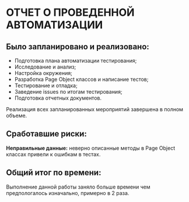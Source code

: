 # ОТЧЕТ О ПРОВЕДЕННОЙ АВТОМАТИЗАЦИИ

## Было запланировано и реализовано:
* Подготовка плана автоматизации тестирования;
* Исследование и анализ;
* Настройка окружения;
* Разработка Page Object классов и написание тестов;
* Тестирование и отладка;
* Заведение issues по итогам тестирования;
* Подготовка отчетных документов.

Реализация всех запланированных мероприятий завершена в полном объеме.

## Сработавшие риски:
**Неправильные данные:**
неверно описанные методы в Page Object классах привели к ошибкам в тестах.

## Общий итог по времени:
Выполнение данной работы заняло больше времени чем предпологалось изначально, примерно в 2 раза.